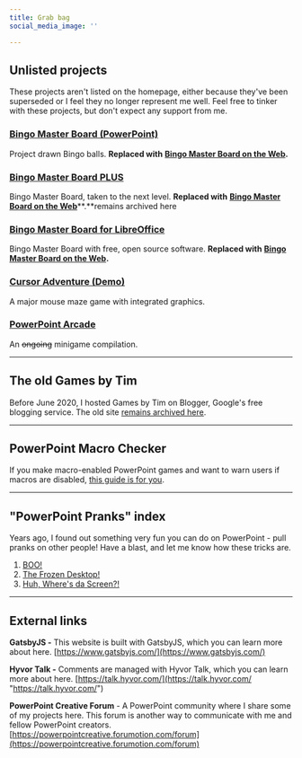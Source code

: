```yaml
---
title: Grab bag
social_media_image: ''

---
```

## Unlisted projects

These projects aren't listed on the homepage, either because they've been superseded or I feel they no longer represent me well. Feel free to tinker with these projects, but don't expect any support from me.

### [Bingo Master Board (PowerPoint)](/bingo-master-board-powerpoint/)

Project drawn Bingo balls. **Replaced with** [**Bingo Master Board on the Web**](/bingo-master-board/)**.**

### [Bingo Master Board PLUS](/bingo-master-board-plus/)

Bingo Master Board, taken to the next level. **Replaced with** [**Bingo Master Board on the Web**](/bingo-master-board/)**.**remains archived here

### [Bingo Master Board for LibreOffice](/bingo-master-board-for-libreoffice/)

Bingo Master Board with free, open source software. **Replaced with** [**Bingo Master Board on the Web**](/bingo-master-board/)**.**

### [Cursor Adventure (Demo)](/cursor-adventure/)

A major mouse maze game with integrated graphics.

### [PowerPoint Arcade](/powerpoint-arcade/)

An ~~ongoing~~ minigame compilation.

***

## The old Games by Tim

Before June 2020, I hosted Games by Tim on Blogger, Google's free blogging service. The old site [remains archived here](https://old.gamesbytim.com).

***

## PowerPoint Macro Checker

If you make macro-enabled PowerPoint games and want to warn users if macros are disabled, [this guide is for you](/blog/powerpoint-macro-checker/).

***

## "PowerPoint Pranks" index

Years ago, I found out something very fun you can do on PowerPoint - pull pranks on other people! Have a blast, and let me know how these tricks are.

1. [BOO!](/blog/hey-kids-wanna-scare-the-heck-out-of-your-parents/)
2. [The Frozen Desktop!](/blog/powerpoint-pranks-2/)
3. [Huh, Where's da Screen?!](/blog/powerpoint-pranks-3/)

***

## External links

**GatsbyJS -** This website is built with GatsbyJS, which you can learn more about here. [https://www.gatsbyjs.com/](https://www.gatsbyjs.com/)

**Hyvor Talk -** Comments are managed with Hyvor Talk, which you can learn more about here. [https://talk.hyvor.com/](https://talk.hyvor.com/ "https://talk.hyvor.com/")

**PowerPoint Creative Forum** - A PowerPoint community where I share some of my projects here. This forum is another way to communicate with me and fellow PowerPoint creators. [https://powerpointcreative.forumotion.com/forum](https://powerpointcreative.forumotion.com/forum)